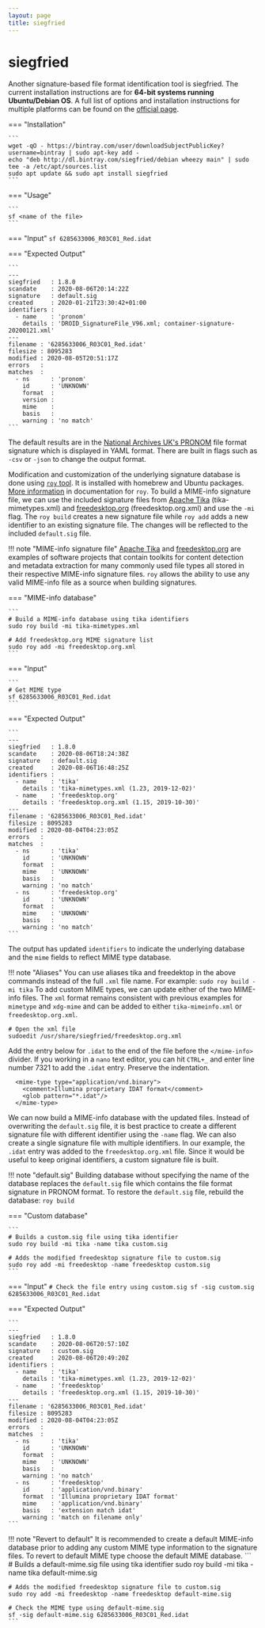 ```yaml
---
layout: page
title: siegfried
---
```


siegfried
==========

Another signature-based file format identification tool is siegfried. The current installation instructions are for **64-bit systems running Ubuntu/Debian OS**. A full list of options and installation instructions for multiple platforms can be found on the [official page](https://www.itforarchivists.com/siegfried).

<asciinema-player src="../mime_supplementary_files/siegfried_screencast.cast" speed="2.5" theme="tango" font-size="medium" cols="60" rows="15" poster="data:text/plain,\x1b[1;37mTerminal Vidlet for siegfried"></asciinema-player>

=== "Installation"

    ```
    wget -qO - https://bintray.com/user/downloadSubjectPublicKey?username=bintray | sudo apt-key add -
    echo "deb http://dl.bintray.com/siegfried/debian wheezy main" | sudo tee -a /etc/apt/sources.list
    sudo apt update && sudo apt install siegfried
    ```

=== "Usage"

    ```
    sf <name of the file>
    ```

=== "Input"
    ```
    sf 6285633006_R03C01_Red.idat
    ```

=== "Expected Output"

    ```
    ---
    siegfried   : 1.8.0
    scandate    : 2020-08-06T20:14:22Z
    signature   : default.sig
    created     : 2020-01-21T23:30:42+01:00
    identifiers :
      - name    : 'pronom'
        details : 'DROID_SignatureFile_V96.xml; container-signature-20200121.xml'
    ---
    filename : '6285633006_R03C01_Red.idat'
    filesize : 8095283
    modified : 2020-08-05T20:51:17Z
    errors   :
    matches  :
      - ns      : 'pronom'
        id      : 'UNKNOWN'
        format  :
        version :
        mime    :
        basis   :
        warning : 'no match'
    ```

The default results are in the [National Archives UK's PRONOM](https://www.nationalarchives.gov.uk/PRONOM/Default.aspx) file format signature which is displayed in YAML format. There are built in flags such as `-csv` or `-json` to change the output format.

Modification and customization of the underlying signature database is done using [`roy` tool](https://github.com/richardlehane/siegfried/wiki/Building-a-signature-file-with-ROY). It is installed with homebrew and Ubuntu packages. [More information](https://github.com/richardlehane/siegfried/wiki/Building-a-signature-file-with-ROY) in documentation for `roy`. To build a MIME-info signature file, we can use the included signature files from [Apache Tika](https://tika.apache.org) (tika-mimetypes.xml) and [freedesktop.org](https://www.freedesktop.org/wiki/) (freedesktop.org.xml) and use the `-mi` flag. The `roy build` creates a new signature file while `roy add` adds a new identifier to an existing signature file. The changes will be reflected to the included `default.sig` file.

!!! note "MIME-info signature file"
    [Apache Tika](https://tika.apache.org) and [freedesktop.org](https://www.freedesktop.org/wiki/) are examples of software projects that contain toolkits for content detection and metadata extraction for many commonly used file types all stored in their respective MIME-info signature files. `roy` allows the ability to use any valid MIME-info file as a source when building signatures.

=== "MIME-info database"

    ```
    # Build a MIME-info database using tika identifiers
    sudo roy build -mi tika-mimetypes.xml

    # Add freedesktop.org MIME signature list
    sudo roy add -mi freedesktop.org.xml
    ```

=== "Input"

    ```
    # Get MIME type
    sf 6285633006_R03C01_Red.idat
    ```

=== "Expected Output"

    ```
    ---
    siegfried   : 1.8.0
    scandate    : 2020-08-06T18:24:38Z
    signature   : default.sig
    created     : 2020-08-06T16:48:25Z
    identifiers :
      - name    : 'tika'
        details : 'tika-mimetypes.xml (1.23, 2019-12-02)'
      - name    : 'freedesktop.org'
        details : 'freedesktop.org.xml (1.15, 2019-10-30)'
    ---
    filename : '6285633006_R03C01_Red.idat'
    filesize : 8095283
    modified : 2020-08-04T04:23:05Z
    errors   :
    matches  :
      - ns      : 'tika'
        id      : 'UNKNOWN'
        format  :
        mime    : 'UNKNOWN'
        basis   :
        warning : 'no match'
      - ns      : 'freedesktop.org'
        id      : 'UNKNOWN'
        format  :
        mime    : 'UNKNOWN'
        basis   :
        warning : 'no match'
    ```

The output has updated `identifiers` to indicate the underlying database and the `mime` fields to reflect MIME type database.

!!! note "Aliases"
    You can use aliases tika and freedektop in the above commands instead of the full `.xml` file name. For example:
    ```
    sudo roy build -mi tika
    ```
To add custom MIME types, we can update either of the two MIME-info files. The `xml` format remains consistent with previous examples for `mimetype` and `xdg-mime` and can be added to either `tika-mimeinfo.xml` or `freedesktop.org.xml`.

```
# Open the xml file
sudoedit /usr/share/siegfried/freedesktop.org.xml
```

Add the entry below for `.idat` to the end of the file before the `</mime-info>` divider. If you working in a `nano` text editor, you can hit `CTRL+_` and enter line number 7321 to add the `.idat` entry. Preserve the indentation.
```
  <mime-type type="application/vnd.binary">
    <comment>Illumina proprietary IDAT format</comment>
    <glob pattern="*.idat"/>
  </mime-type>
```

We can now build a MIME-info database with the updated files. Instead of overwriting the `default.sig` file, it is best practice to create a different signature file with different identifier using the `-name` flag. We can also create a single signature file with multiple identifiers. In our example, the `.idat` entry was added to the `freedesktop.org.xml` file. Since it would be useful to keep original identifiers, a custom signature file is built.

!!! note "default.sig"
    Building database without specifying the name of the database replaces the `default.sig` file which contains the file format signature in PRONOM format. To restore the `default.sig` file, rebuild the database:
    ```
    roy build
    ```

=== "Custom database"

    ```
    # Builds a custom.sig file using tika identifier
    sudo roy build -mi tika -name tika custom.sig

    # Adds the modified freedesktop signature file to custom.sig
    sudo roy add -mi freedesktop -name freedesktop custom.sig
    ```

=== "Input"
    ```
    # Check the file entry using custom.sig
    sf -sig custom.sig 6285633006_R03C01_Red.idat
    ```

=== "Expected Output"

    ```
    ---
    siegfried   : 1.8.0
    scandate    : 2020-08-06T20:57:10Z
    signature   : custom.sig
    created     : 2020-08-06T20:49:20Z
    identifiers :
      - name    : 'tika'
        details : 'tika-mimetypes.xml (1.23, 2019-12-02)'
      - name    : 'freedesktop'
        details : 'freedesktop.org.xml (1.15, 2019-10-30)'
    ---
    filename : '6285633006_R03C01_Red.idat'
    filesize : 8095283
    modified : 2020-08-04T04:23:05Z
    errors   :
    matches  :
      - ns      : 'tika'
        id      : 'UNKNOWN'
        format  :
        mime    : 'UNKNOWN'
        basis   :
        warning : 'no match'
      - ns      : 'freedesktop'
        id      : 'application/vnd.binary'
        format  : 'Illumina proprietary IDAT format'
        mime    : 'application/vnd.binary'
        basis   : 'extension match idat'
        warning : 'match on filename only'
    ```

!!! note "Revert to default"
    It is recommended to create a default MIME-info database prior to adding any custom MIME type information to the signature files. To revert to default MIME type choose the default MIME database.
    ```
    # Builds a default-mime.sig file using tika identifier
    sudo roy build -mi tika -name tika default-mime.sig

    # Adds the modified freedesktop signature file to custom.sig
    sudo roy add -mi freedesktop -name freedesktop default-mime.sig

    # Check the MIME type using default-mime.sig
    sf -sig default-mime.sig 6285633006_R03C01_Red.idat
    ```
